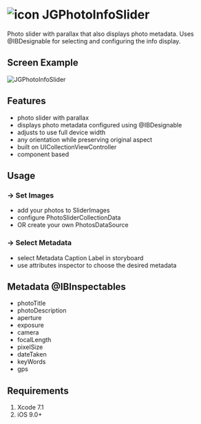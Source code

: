 # ![icon](https://raw.githubusercontent.com/ziligy/JGPhotoInfoSlider/master/photoInfoSlider-github.png "icon") JGPhotoInfoSlider 

Photo slider with parallax that also displays photo metadata. Uses @IBDesignable for selecting and configuring the info display.

## Screen Example
<img src="https://raw.githubusercontent.com/ziligy/JGPhotoInfoSlider/master/JGPhotoInfoSlider.gif" alt="JGPhotoInfoSlider"/>

## Features
- photo slider with parallax
- displays photo metadata configured using @IBDesignable
- adjusts to use full device width
- any orientation while preserving original aspect
- built on UICollectionViewController
- component based

## Usage

### -> Set Images
- add your photos to SliderImages
- configure PhotoSliderCollectionData
- OR create your own PhotosDataSource

### -> Select Metadata
- select Metadata Caption Label in storyboard
- use attributes inspector to choose the desired metadata

## Metadata @IBInspectables
- photoTitle
- photoDescription
- aperture
- exposure
- camera
- focalLength
- pixelSize
- dateTaken
- keyWords
- gps

## Requirements
1. Xcode 7.1
2. iOS 9.0+
